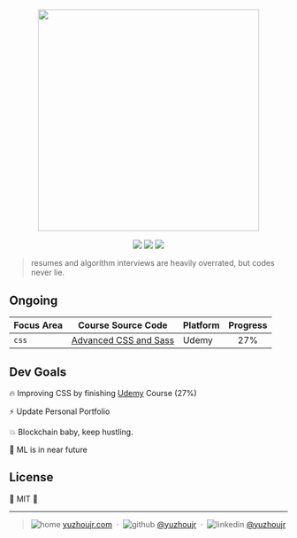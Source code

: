 <h3 style="text-align:center;font-weight: 300;" align="center">
  <img src="http://yuzhoujr.com/logo/csprogression.png" width="400px">
</h3>

<p align="center">
  <img src="https://img.shields.io/badge/license-MIT-yellow.svg?style=flat-square">
  <img src="https://img.shields.io/badge/downloads-0k-yellow.svg?style=flat-square">
  <img src="https://img.shields.io/badge/build-passing-yellow.svg?style=flat-square">
</p>


> resumes and algorithm interviews are heavily overrated, but codes never lie.

## Ongoing


| Focus Area           |   Course Source Code |  Platform | Progress|
| ------------- | ------------- | ------------- |:-------------:|
| `css`     |  [Advanced CSS and Sass](./advanced_css)  | Udemy | 27% |


## Dev Goals

🔥 Improving CSS by finishing [Udemy](https://www.udemy.com/advanced-css-and-sass/) Course (27%)

⚡ Update Personal Portfolio

💥 Blockchain baby, keep hustling.

🍱 ML is in near future


## License

🌱 MIT 🌱

---

> ![home](http://yuzhoujr.com/emoji/home.svg) [yuzhoujr.com](http://www.yuzhoujr.com) &nbsp;&middot;&nbsp;
> ![github](http://yuzhoujr.com/emoji/github.svg)  [@yuzhoujr](https://github.com/yuzhoujr) &nbsp;&middot;&nbsp;
> ![linkedin](http://yuzhoujr.com/emoji/linkedin.svg)  [@yuzhoujr](https://linkedin.com/in/yuzhoujr)
